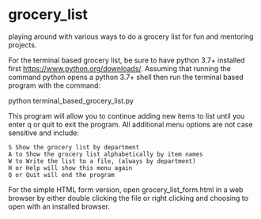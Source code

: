 # grocery_list
playing around with various ways to do a grocery list for fun and mentoring projects.

For the terminal based grocery list, be sure to have python 3.7+ installed first https://www.python.org/downloads/.  Assuming that running the command python opens a python 3.7+ shell then run the terminal based program with the command:

python terminal_based_grocery_list.py

This program will allow you to continue adding new items to list until you enter q or quit to exit the program.
All additional menu options are not case sensitive and include:

    S Show the grocery list by department
    A to Show the grocery list alphabetically by item names
    W to Write the list to a file, (always by department)
    H or Help will show this menu again
    Q or Quit will end the program
    
For the simple HTML form version, open grocery_list_form.html in a web browser by either double clicking the file or right clicking and choosing to open with an installed browser.   
